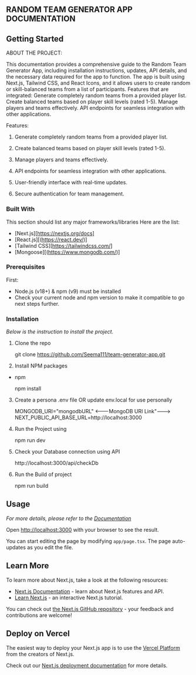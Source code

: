 ## RANDOM TEAM GENERATOR APP DOCUMENTATION


<!-- GETTING STARTED -->
## Getting Started

ABOUT THE PROJECT: 

This documentation provides a comprehensive guide to the Random Team Generator App, including installation instructions, updates, API details, and the necessary data required for the app to function. The app is built using Next.js, Tailwind CSS, and React Icons, and it allows users to create random or skill-balanced teams from a list of participants. Features that are integrated:
Generate completely random teams from a provided player list.
Create balanced teams based on player skill levels (rated 1-5).
Manage players and teams effectively.
API endpoints for seamless integration with other applications.

Features:

1. Generate completely random teams from a provided player list.

2. Create balanced teams based on player skill levels (rated 1-5).

3. Manage players and teams effectively.

4. API endpoints for seamless integration with other applications.

5. User-friendly interface with real-time updates.

6. Secure authentication for team management.



### Built With

This section should list any major frameworks/libraries Here are the list:

* [Next.js][https://nextjs.org/docs]
* [React.js][(https://react.dev/)]
* [Tailwind CSS][https://tailwindcss.com/]
* [Mongoose][(https://www.mongodb.com/)]


### Prerequisites

First:

- Node.js (v18+) & npm (v9) must be installed
- Check your current node and npm version to make it compatible to go next steps further.

### Installation

_Below is the instruction to install the project._

1. Clone the repo
   
   git clone https://github.com/Seema111/team-generator-app.git


2. Install NPM packages
   
* npm
  
  npm install



3. Create a persona .env file OR update env.local for use personally
   
   MONGODB_URI="mongodbURL" <---MongoDB URI Link"--->
   NEXT_PUBLIC_API_BASE_URL=http://localhost:3000


4. Run the Project using 
   
    npm run dev

5. Check your Database connection using API
   
    http://localhost:3000/api/checkDb

4. Run the Build of project
   
    npm run build


<!-- USAGE EXAMPLES -->
## Usage

_For more details, please refer to the [Documentation](https://docs.google.com/document/d/1mgogjezMq0cg0FxM8ZZQZ__2Bm7r6XXGZSfplgWt-MU/edit?usp=sharing)_

Open [http://localhost:3000](http://localhost:3000) with your browser to see the result.

You can start editing the page by modifying `app/page.tsx`. The page auto-updates as you edit the file.

## Learn More

To learn more about Next.js, take a look at the following resources:

- [Next.js Documentation](https://nextjs.org/docs) - learn about Next.js features and API.
- [Learn Next.js](https://nextjs.org/learn) - an interactive Next.js tutorial.

You can check out [the Next.js GitHub repository](https://github.com/vercel/next.js) - your feedback and contributions are welcome!

## Deploy on Vercel

The easiest way to deploy your Next.js app is to use the [Vercel Platform](https://vercel.com/new?utm_medium=default-template&filter=next.js&utm_source=create-next-app&utm_campaign=create-next-app-readme) from the creators of Next.js.

Check out our [Next.js deployment documentation](https://nextjs.org/docs/app/building-your-application/deploying) for more details.
